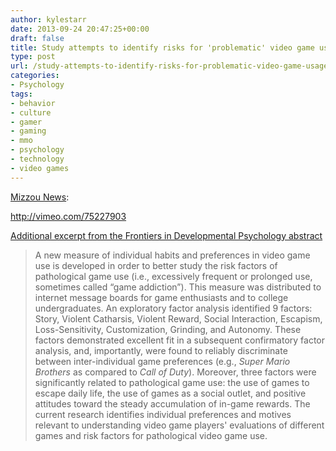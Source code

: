 ```yaml
---
author: kylestarr
date: 2013-09-24 20:47:25+00:00
draft: false
title: Study attempts to identify risks for 'problematic' video game usage
type: post
url: /study-attempts-to-identify-risks-for-problematic-video-game-usage-polygon/
categories:
- Psychology
tags:
- behavior
- culture
- gamer
- gaming
- mmo
- psychology
- technology
- video games
---
```


[Mizzou News](https://vimeo.com/75227903):

<http://vimeo.com/75227903>

[Additional excerpt from the Frontiers in Developmental Psychology abstract](http://www.frontiersin.org/Developmental_Psychology_/10.3389/fpsyg.2013.00608/abstract)

> A new measure of individual habits and preferences in video game use is developed in order to better study the risk factors of pathological game use (i.e., excessively frequent or prolonged use, sometimes called “game addiction”). This measure was distributed to internet message boards for game enthusiasts and to college undergraduates. An exploratory factor analysis identified 9 factors: Story, Violent Catharsis, Violent Reward, Social Interaction, Escapism, Loss-Sensitivity, Customization, Grinding, and Autonomy. These factors demonstrated excellent fit in a subsequent confirmatory factor analysis, and, importantly, were found to reliably discriminate between inter-individual game preferences (e.g., _Super Mario Brothers_ as compared to _Call of Duty_). Moreover, three factors were significantly related to pathological game use: the use of games to escape daily life, the use of games as a social outlet, and positive attitudes toward the steady accumulation of in-game rewards. The current research identifies individual preferences and motives relevant to understanding video game players' evaluations of different games and risk factors for pathological video game use.
